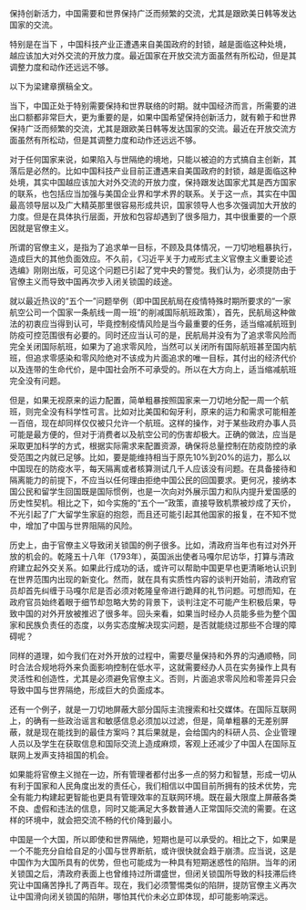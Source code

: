 保持创新活力，中国需要和世界保持广泛而频繁的交流，尤其是跟欧美日韩等发达国家的交流。

特别是在当下 ，中国科技产业正遭遇来自美国政府的封锁，越是面临这种处境，越应该加大对外交流的开放力度。最近国家在开放交流方面虽然有所松动，但是其调整力度和动作还远远不够。

以下为梁建章撰稿全文。

当下，中国正处于特别需要保持和世界联络的时期。就中国经济而言，所需要的进出口额都非常巨大，更为重要的是，如果中国希望保持创新活力，就有赖于和世界保持广泛而频繁的交流，尤其是跟欧美日韩等发达国家的交流。最近在开放交流方面虽然有所松动，但是其调整力度和动作还远远不够。

对于任何国家来说，如果陷入与世隔绝的境地，只能以被迫的方式搞自主创新，其落后是必然的。比如中国科技产业目前正遭遇来自美国政府的封锁，越是面临这种处境，其实中国越应该加大对外交流的开放力度，保持跟发达国家尤其是西方国家的联系，也包括应当加强与美国企业界和学术界的联系。关于这一点，其实在中国最高领导层以及广大精英那里很容易形成共识，国家领导人也多次强调加大开放的力度。但是在具体执行层面，开放和包容却遇到了很多阻力，其中很重要的一个原因就是官僚主义。

所谓的官僚主义，是指为了追求单一目标，不顾及具体情况，一刀切地粗暴执行，造成巨大的其他负面效应。不久前，《习近平关于力戒形式主义官僚主义重要论述选编》刚刚出版，可见这个问题已引起了党中央的警觉。我们认为，必须提防由于官僚主义而导致中国再次步入闭关锁国的歧途。

就以最近热议的“五个一”问题举例（即中国民航局在疫情特殊时期所要求的“一家航空公司一个国家一条航线一周一班”的削减国际航班政策），首先，民航局这种做法的初衷应当得到认可，毕竟控制疫情风险是当今最重要的任务，适当缩减航班到防疫可控范围很有必要的。同时还应当认可的是，民航局并没有为了追求零风险而完全关闭国际航班，如果为了追求零风险，当然可以关闭所有国际航班甚至国内航班，但追求零感染和零风险绝对不该成为片面追求的唯一目标，其付出的经济代价以及连带的生命代价，是中国社会所不可承受的。所以在大方向上，适当缩减航班完全没有问题。

但是，如果无视原来的运力配置，简单粗暴按照国家来一刀切地分配一周一个航班，则完全没有科学性可言。比如对比美国和匈牙利，原来的运力和需求可能相差一百倍，现在却同样仅仅被只允许一个航班。这样的操作，对于某些政府办事人员可能是最方便的，但对于消费者以及航空公司的伤害却极大。正确的做法，应当是采取更加科学的方式，根据实际需求来配置资源，确保将总量控制在防疫防控的承受范围之内就已足够。比如，要是能维持相当于原先10%到20%的运力，那么以中国现在的防疫水平，每天隔离或者核算测试几千人应该没有问题。在具备接待和隔离能力的前提下，不应当以任何理由拒绝中国公民的回国要求。更何况，接纳本国公民和留学生回国既是国际惯例，也是一次向对外展示国力和队内提升爱国感的历史性契机。相比之下，如今实施的“五个一”政策，直接导致机票被炒成了天价，不光引起了广大留学生家庭的抱怨，而且还可能引起其他国家的报复，在不知不觉中，增加了中国与世界阻隔的风险。

历史上，由于官僚主义导致闭关锁国的例子很多。比如，清政府当年也有过对外开放的机会的。乾隆五十八年（1793年），英国派出使者马嘎尔尼访华，打算与清政府建立起外交关系。如果此行成功的话，或许可以帮助中国更早也更清晰地认识到在世界范围内出现的新变化。然而，就在具有实质性内容的谈判开始前，清政府官员却首先纠缠于马嘎尔尼是否必须对乾隆皇帝进行跪拜的礼节问题。可想而知，在政府官员始终着眼于细节却忽略大势的背景下，谈判注定不可能产生积极后果，导致中国的对外开放被推迟了很多年。回头来看，如果当时经办人员能多些为整个国家和民族负责任的态度，以务实态度解决现实问题，是否就能绕过那些不合理的障碍呢？

同样的道理，如今我们在对外开放的过程中，需要尽量保持和外界的沟通顺畅，同时合法合规地将外来负面影响控制在低水平，这就需要经办人员在实务操作上具有灵活性和创造性，尤其是必须避免官僚主义。否则，片面追求零风险和零差异只会导致中国与世界隔绝，形成巨大的负面成本。

还有一个例子，就是一刀切地屏蔽大部分国际主流搜索和社交媒体。在国际互联网上，的确有一些政治谣言和敏感信息必须加以过滤，但是，简单粗暴的无差别屏蔽，就是现在能找到的最佳方案吗？其后果就是，会给国内的科研人员、企业管理人员以及学生在获取信息和国际交流上造成麻烦，客观上还减少了中国人在国际互联网上发声支持祖国的机会。

如果能将官僚主义抛在一边，所有管理者都付出多一点的努力和智慧，形成一切从有利于国家和人民角度出发的责任心，我们相信以中国目前所拥有的技术优势，完全有能力构建起更智能也更具有管理效率的互联网环境。既在最大限度上屏蔽各类不良、虚假和违法的信息，同时又能满足大多数普通人正常国际交流的需要。在这样的环境中，就会把交流不畅的代价降到最小。

中国是一个大国，所以即使和世界隔绝，短期也是可以承受的。相比之下，如果是一个不能充分自给自足的小国与世界断航，或许很快就会趋于崩溃。应当说，这是中国作为大国所具有的优势，但也可能成为一种具有短期迷惑性的陷阱。当年的闭关锁国之后，清政府表面上也曾维持过所谓盛世，但闭关锁国所导致的科技滞后终究让中国痛苦挣扎了两百年。现在，我们必须警惕类似的陷阱，提防官僚主义再次让中国滑向闭关锁国的陷阱，哪怕其代价未必立即体现，却可能影响深远。


